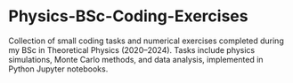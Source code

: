 # Physics-BSc-Coding-Exercises
Collection of small coding tasks and numerical exercises completed during my BSc in Theoretical Physics (2020–2024). Tasks include physics simulations, Monte Carlo methods, and data analysis, implemented in Python Jupyter notebooks.
